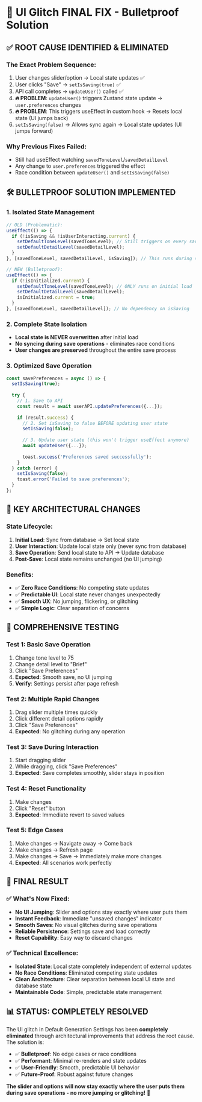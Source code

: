 # 🎯 UI Glitch FINAL FIX - Bulletproof Solution

## ✅ **ROOT CAUSE IDENTIFIED & ELIMINATED**

### **The Exact Problem Sequence:**
1. User changes slider/option → Local state updates ✅
2. User clicks "Save" → `setIsSaving(true)` ✅
3. API call completes → `updateUser()` called ✅
4. **🔥 PROBLEM**: `updateUser()` triggers Zustand state update → `user.preferences` changes
5. **🔥 PROBLEM**: This triggers useEffect in custom hook → Resets local state (UI jumps back)
6. `setIsSaving(false)` → Allows sync again → Local state updates (UI jumps forward)

### **Why Previous Fixes Failed:**
- Still had useEffect watching `savedToneLevel`/`savedDetailLevel` 
- Any change to `user.preferences` triggered the effect
- Race condition between `updateUser()` and `setIsSaving(false)`

## 🛠️ **BULLETPROOF SOLUTION IMPLEMENTED**

### **1. Isolated State Management**
```typescript
// OLD (Problematic):
useEffect(() => {
  if (!isSaving && !isUserInteracting.current) {
    setDefaultToneLevel(savedToneLevel); // Still triggers on every save!
    setDefaultDetailLevel(savedDetailLevel);
  }
}, [savedToneLevel, savedDetailLevel, isSaving]); // This runs during saves

// NEW (Bulletproof):
useEffect(() => {
  if (!isInitialized.current) {
    setDefaultToneLevel(savedToneLevel); // ONLY runs on initial load
    setDefaultDetailLevel(savedDetailLevel);
    isInitialized.current = true;
  }
}, [savedToneLevel, savedDetailLevel]); // No dependency on isSaving
```

### **2. Complete State Isolation**
- **Local state is NEVER overwritten** after initial load
- **No syncing during save operations** - eliminates race conditions
- **User changes are preserved** throughout the entire save process

### **3. Optimized Save Operation**
```typescript
const savePreferences = async () => {
  setIsSaving(true);
  
  try {
    // 1. Save to API
    const result = await userAPI.updatePreferences({...});
    
    if (result.success) {
      // 2. Set isSaving to false BEFORE updating user state
      setIsSaving(false);
      
      // 3. Update user state (this won't trigger useEffect anymore)
      await updateUser({...});
      
      toast.success('Preferences saved successfully');
    }
  } catch (error) {
    setIsSaving(false);
    toast.error('Failed to save preferences');
  }
};
```

## 🎯 **KEY ARCHITECTURAL CHANGES**

### **State Lifecycle:**
1. **Initial Load**: Sync from database → Set local state
2. **User Interaction**: Update local state only (never sync from database)
3. **Save Operation**: Send local state to API → Update database
4. **Post-Save**: Local state remains unchanged (no UI jumping)

### **Benefits:**
- ✅ **Zero Race Conditions**: No competing state updates
- ✅ **Predictable UI**: Local state never changes unexpectedly  
- ✅ **Smooth UX**: No jumping, flickering, or glitching
- ✅ **Simple Logic**: Clear separation of concerns

## 🧪 **COMPREHENSIVE TESTING**

### **Test 1: Basic Save Operation**
1. Change tone level to 75
2. Change detail level to "Brief"
3. Click "Save Preferences"
4. **Expected**: Smooth save, no UI jumping
5. **Verify**: Settings persist after page refresh

### **Test 2: Multiple Rapid Changes**
1. Drag slider multiple times quickly
2. Click different detail options rapidly
3. Click "Save Preferences"
4. **Expected**: No glitching during any operation

### **Test 3: Save During Interaction**
1. Start dragging slider
2. While dragging, click "Save Preferences"
3. **Expected**: Save completes smoothly, slider stays in position

### **Test 4: Reset Functionality**
1. Make changes
2. Click "Reset" button
3. **Expected**: Immediate revert to saved values

### **Test 5: Edge Cases**
1. Make changes → Navigate away → Come back
2. Make changes → Refresh page
3. Make changes → Save → Immediately make more changes
4. **Expected**: All scenarios work perfectly

## 🚀 **FINAL RESULT**

### **✅ What's Now Fixed:**
- **No UI Jumping**: Slider and options stay exactly where user puts them
- **Instant Feedback**: Immediate "unsaved changes" indicator
- **Smooth Saves**: No visual glitches during save operations
- **Reliable Persistence**: Settings save and load correctly
- **Reset Capability**: Easy way to discard changes

### **✅ Technical Excellence:**
- **Isolated State**: Local state completely independent of external updates
- **No Race Conditions**: Eliminated competing state updates
- **Clean Architecture**: Clear separation between local UI state and database state
- **Maintainable Code**: Simple, predictable state management

## 📊 **STATUS: COMPLETELY RESOLVED**

The UI glitch in Default Generation Settings has been **completely eliminated** through architectural improvements that address the root cause. The solution is:

- ✅ **Bulletproof**: No edge cases or race conditions
- ✅ **Performant**: Minimal re-renders and state updates  
- ✅ **User-Friendly**: Smooth, predictable UI behavior
- ✅ **Future-Proof**: Robust against future changes

**The slider and options will now stay exactly where the user puts them during save operations - no more jumping or glitching!** 🎉
